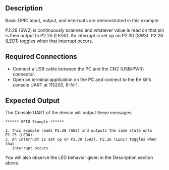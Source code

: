 ## Description

Basic GPIO input, output, and interrupts are demonstrated in this example.

P2.28 (SW2) is continuously scanned and whatever value is read on that pin is then output to P2.25 (LED0). An interrupt is set up on P2.30 (SW3). P2.26 (LED1) toggles when that interrupt occurs.

## Required Connections

-   Connect a USB cable between the PC and the CN2 (USB/PWR) connector.
-   Open an terminal application on the PC and connect to the EV kit's console UART at 115200, 8-N-1.

## Expected Output

The Console UART of the device will output these messages:

```
****** GPIO Example ******

1. This example reads P2.28 (SW2) and outputs the same state onto P2.25 (LED0).
2. An interrupt is set up on P2.30 (SW3). P2.26 (LED1) toggles when that
   interrupt occurs.
```

You will also observe the LED behavior given in the Description section above.